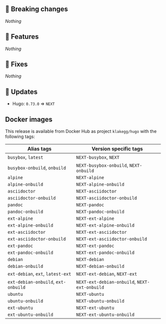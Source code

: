 ## :loudspeaker: Breaking changes

*Nothing*

<!-- 0.75.0 or later:
* Tag aliases `ext-nodejs` and `[version]-ext-nodejs` is not longer created as they as simply aliases pointing to `ext-alpine` and `[ver sion]-ext-alpine`.
-->


## :tada: Features

*Nothing*


## :bug: Fixes

*Nothing*


## :heartbeat: Updates

* Hugo: `0.73.0` => `NEXT`


## Docker images

This release is available from Docker Hub as project `klakegg/hugo` with the following tags:

| Alias tags                   | Version specific tags                      |
| ---------------------------- | ------------------------------------------ |
| `busybox`, `latest`          | `NEXT-busybox`, `NEXT`                 |
| `busybox-onbuild`, `onbuild` | `NEXT-busybox-onbuild`, `NEXT-onbuild` |
| `alpine`                     | `NEXT-alpine`                            |
| `alpine-onbuild`             | `NEXT-alpine-onbuild`                    |
| `asciidoctor`                | `NEXT-asciidoctor`                       |
| `asciidoctor-onbuild`        | `NEXT-asciidoctor-onbuild`               |
| `pandoc`                     | `NEXT-pandoc`                            |
| `pandoc-onbuild`             | `NEXT-pandoc-onbuild`                    |
| `ext-alpine`                 | `NEXT-ext-alpine`                        |
| `ext-alpine-onbuild`         | `NEXT-ext-alpine-onbuild`                |
| `ext-asciidoctor`            | `NEXT-ext-asciidoctor`                   |
| `ext-asciidoctor-onbuild`    | `NEXT-ext-asciidoctor-onbuild`           |
| `ext-pandoc`                 | `NEXT-ext-pandoc`                        |
| `ext-pandoc-onbuild`         | `NEXT-ext-pandoc-onbuild`                |
| `debian`                     | `NEXT-debian`                            |
| `debian-onbuild`             | `NEXT-debian-onbuild`                    |
| `ext-debian`, `ext`, `latest-ext` | `NEXT-ext-debian`, `NEXT-ext`     |
| `ext-debian-onbuild`, `ext-onbuild` | `NEXT-ext-debian-onbuild`, `NEXT-ext-onbuild` |
| `ubuntu`                     | `NEXT-ubuntu`                            |
| `ubuntu-onbuild`             | `NEXT-ubuntu-onbuild`                    |
| `ext-ubuntu`                 | `NEXT-ext-ubuntu`                        |
| `ext-ubuntu-onbuild`         | `NEXT-ext-ubuntu-onbuild`                |
